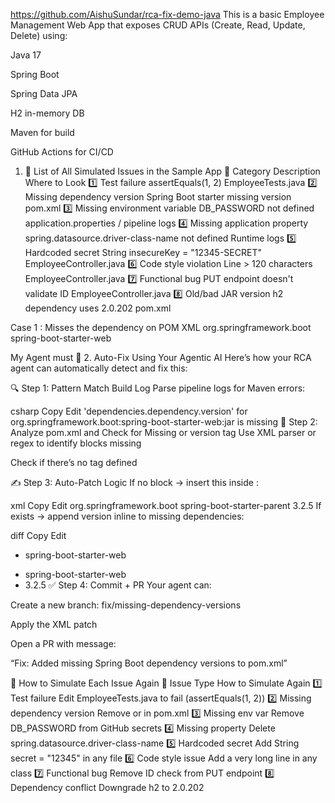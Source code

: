 https://github.com/AishuSundar/rca-fix-demo-java
This is a basic Employee Management Web App that exposes CRUD APIs (Create, Read, Update, Delete) using:

Java 17

Spring Boot

Spring Data JPA

H2 in-memory DB

Maven for build

GitHub Actions for CI/CD

1. 📂 List of All Simulated Issues in the Sample App
🔢	Category	Description	Where to Look
1️⃣	Test failure	assertEquals(1, 2)	EmployeeTests.java
2️⃣	Missing dependency version	Spring Boot starter missing version	pom.xml
3️⃣	Missing environment variable	DB_PASSWORD not defined	application.properties / pipeline logs
4️⃣	Missing application property	spring.datasource.driver-class-name not defined	Runtime logs
5️⃣	Hardcoded secret	String insecureKey = "12345-SECRET"	EmployeeController.java
6️⃣	Code style violation	Line > 120 characters	EmployeeController.java
7️⃣	Functional bug	PUT endpoint doesn't validate ID	EmployeeController.java
8️⃣	Old/bad JAR version	h2 dependency uses 2.0.202	pom.xml



Case 1 :
Misses the dependency on POM XML 
<dependency>
  <groupId>org.springframework.boot</groupId>
  <artifactId>spring-boot-starter-web</artifactId>
  <!-- ❌ version missing -->
</dependency>

My Agent must 
🤖 2. Auto-Fix Using Your Agentic AI
Here’s how your RCA agent can automatically detect and fix this:

🔍 Step 1: Pattern Match Build Log
Parse pipeline logs for Maven errors:

csharp
Copy
Edit
'dependencies.dependency.version' for org.springframework.boot:spring-boot-starter-web:jar is missing
🧠 Step 2: Analyze pom.xml and Check for Missing <parent> or version tag
Use XML parser or regex to identify <dependency> blocks missing <version>

Check if there’s no <parent> tag defined

✍️ Step 3: Auto-Patch Logic
If no <parent> block → insert this inside <project>:

xml
Copy
Edit
<parent>
  <groupId>org.springframework.boot</groupId>
  <artifactId>spring-boot-starter-parent</artifactId>
  <version>3.2.5</version>
  <relativePath/>
</parent>
If <parent> exists → append version inline to missing dependencies:

diff
Copy
Edit
- <artifactId>spring-boot-starter-web</artifactId>
+ <artifactId>spring-boot-starter-web</artifactId>
+ <version>3.2.5</version>
✅ Step 4: Commit + PR
Your agent can:

Create a new branch: fix/missing-dependency-versions

Apply the XML patch

Open a PR with message:

“Fix: Added missing Spring Boot dependency versions to pom.xml”


🔄 How to Simulate Each Issue Again
🔢	Issue Type	How to Simulate Again
1️⃣	Test failure	Edit EmployeeTests.java to fail (assertEquals(1, 2))
2️⃣	Missing dependency version	Remove <version> or <parent> in pom.xml
3️⃣	Missing env var	Remove DB_PASSWORD from GitHub secrets
4️⃣	Missing property	Delete spring.datasource.driver-class-name
5️⃣	Hardcoded secret	Add String secret = "12345" in any file
6️⃣	Code style issue	Add a very long line in any class
7️⃣	Functional bug	Remove ID check from PUT endpoint
8️⃣	Dependency conflict	Downgrade h2 to 2.0.202


